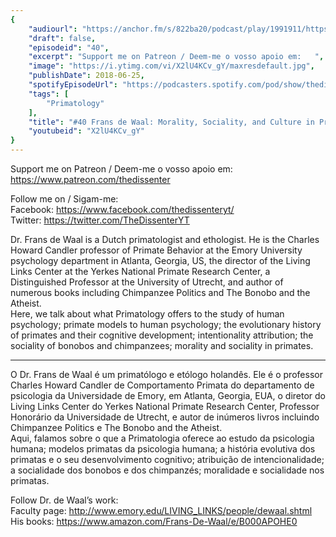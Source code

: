 ```yaml
---
{
	"audiourl": "https://anchor.fm/s/822ba20/podcast/play/1991911/https%3A%2F%2Fd3ctxlq1ktw2nl.cloudfront.net%2Fproduction%2F2018-11-27%2F7602055-44100-2-9f2f33973fd7b.mp3",
	"draft": false,
	"episodeid": "40",
	"excerpt": "Support me on Patreon / Deem-me o vosso apoio em:   ",
	"image": "https://i.ytimg.com/vi/X2lU4KCv_gY/maxresdefault.jpg",
	"publishDate": 2018-06-25,
	"spotifyEpisodeUrl": "https://podcasters.spotify.com/pod/show/thedissenter/episodes/40-Frans-de-Waal-Morality--Sociality--and-Culture-in-Primate-Societies-e2r9p7",
	"tags": [
		"Primatology"
	],
	"title": "#40 Frans de Waal: Morality, Sociality, and Culture in Primate Societies",
	"youtubeid": "X2lU4KCv_gY"
}
---
```

Support me on Patreon / Deem-me o vosso apoio em:   
https://www.patreon.com/thedissenter

Follow me on / Sigam-me:  
Facebook: https://www.facebook.com/thedissenteryt/  
Twitter: https://twitter.com/TheDissenterYT

Dr. Frans de Waal is a Dutch primatologist and ethologist. He is the Charles Howard Candler professor of Primate Behavior at the Emory University psychology department in Atlanta, Georgia, US, the director of the Living Links Center at the Yerkes National Primate Research Center, a Distinguished Professor at the University of Utrecht, and author of numerous books including Chimpanzee Politics and The Bonobo and the Atheist.  
Here, we talk about what Primatology offers to the study of human psychology; primate models to human psychology; the evolutionary history of primates and their cognitive development; intentionality attribution; the sociality of bonobos and chimpanzees; morality and sociality in primates.

---

O Dr. Frans de Waal é um primatólogo e etólogo holandês. Ele é o professor Charles Howard Candler de Comportamento Primata do departamento de psicologia da Universidade de Emory, em Atlanta, Georgia, EUA, o diretor do Living Links Center do  Yerkes National Primate Research Center, Professor Honorário da Universidade de Utrecht, e autor de inúmeros livros incluindo Chimpanzee Politics e The Bonobo and the Atheist.  
Aqui, falamos sobre o que a Primatologia oferece ao estudo da psicologia humana; modelos primatas da psicologia humana; a história evolutiva dos primatas e o seu desenvolvimento cognitivo; atribuição de intencionalidade; a socialidade dos bonobos e dos chimpanzés; moralidade e socialidade nos primatas.

Follow Dr. de Waal’s work:  
Faculty page: http://www.emory.edu/LIVING_LINKS/people/dewaal.shtml  
His books: https://www.amazon.com/Frans-De-Waal/e/B000APOHE0